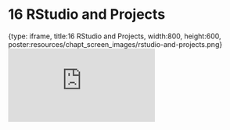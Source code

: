 # 16 RStudio and Projects
 
{type: iframe, title:16 RStudio and Projects, width:800, height:600, poster:resources/chapt_screen_images/rstudio-and-projects.png}
![](https://datatrail-jhu.github.io/DataTrail/no_toc/rstudio-and-projects.html)
 

 

